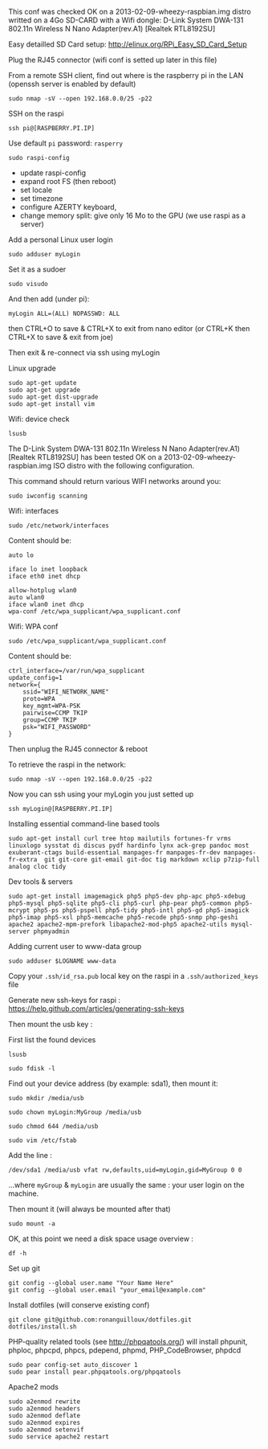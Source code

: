 This conf was checked OK on a 2013-02-09-wheezy-raspbian.img distro 
writted on a 4Go SD-CARD
with a Wifi dongle: D-Link System DWA-131 802.11n Wireless N Nano Adapter(rev.A1) [Realtek RTL8192SU]

Easy detailled SD Card setup: http://elinux.org/RPi_Easy_SD_Card_Setup 

Plug the RJ45 connector (wifi conf is setted up later in this file)

From a remote SSH client, find out where is the raspberry pi in the LAN
(openssh server is enabled by default)

    sudo nmap -sV --open 192.168.0.0/25 -p22

SSH on the raspi

    ssh pi@[RASPBERRY.PI.IP]

Use default `pi` password: `rasperry`

    sudo raspi-config

* update raspi-config
* expand root FS (then reboot)
* set locale
* set timezone
* configure AZERTY keyboard, 
* change memory split: give only 16 Mo to the GPU (we use raspi as a server)

Add a personal Linux user login

    sudo adduser myLogin

Set it as a sudoer

    sudo visudo

And then add (under pi):

    myLogin ALL=(ALL) NOPASSWD: ALL

then CTRL+O to save & CTRL+X to exit from nano editor 
(or CTRL+K then CTRL+X to save & exit from joe)

Then exit & re-connect via ssh using myLogin

Linux upgrade

    sudo apt-get update
    sudo apt-get upgrade
    sudo apt-get dist-upgrade
    sudo apt-get install vim

Wifi: device check

    lsusb

The D-Link System DWA-131 802.11n Wireless N Nano Adapter(rev.A1) [Realtek RTL8192SU]
has been tested OK on a 2013-02-09-wheezy-raspbian.img ISO distro
with the following configuration.

This command should return various WIFI networks around you:

    sudo iwconfig scanning

Wifi: interfaces

    sudo /etc/network/interfaces

Content should be: 

    auto lo

    iface lo inet loopback
    iface eth0 inet dhcp

    allow-hotplug wlan0
    auto wlan0
    iface wlan0 inet dhcp
    wpa-conf /etc/wpa_supplicant/wpa_supplicant.conf

Wifi: WPA conf

    sudo /etc/wpa_supplicant/wpa_supplicant.conf

Content should be: 

    ctrl_interface=/var/run/wpa_supplicant 
    update_config=1
    network={
        ssid="WIFI_NETWORK_NAME"
        proto=WPA
        key_mgmt=WPA-PSK
        pairwise=CCMP TKIP
        group=CCMP TKIP
        psk="WIFI_PASSWORD"
    }

Then unplug the RJ45 connector & reboot 

To retrieve the raspi in the network:

    sudo nmap -sV --open 192.168.0.0/25 -p22

Now you can ssh using your myLogin you just setted up 

    ssh myLogin@[RASPBERRY.PI.IP]

Installing essential command-line based tools

    sudo apt-get install curl tree htop mailutils fortunes-fr vrms linuxlogo sysstat di discus pydf hardinfo lynx ack-grep pandoc most exuberant-ctags build-essential manpages-fr manpages-fr-dev manpages-fr-extra  git git-core git-email git-doc tig markdown xclip p7zip-full analog cloc tidy

Dev tools & servers

    sudo apt-get install imagemagick php5 php5-dev php-apc php5-xdebug php5-mysql php5-sqlite php5-cli php5-curl php-pear php5-common php5-mcrypt php5-ps php5-pspell php5-tidy php5-intl php5-gd php5-imagick php5-imap php5-xsl php5-memcache php5-recode php5-snmp php-geshi apache2 apache2-mpm-prefork libapache2-mod-php5 apache2-utils mysql-server phpmyadmin

Adding current user to www-data group

    sudo adduser $LOGNAME www-data

Copy your `.ssh/id_rsa.pub` local key on the raspi in a `.ssh/authorized_keys` file

Generate new ssh-keys for raspi : https://help.github.com/articles/generating-ssh-keys

Then mount the usb key :

First list the found devices

    lsusb

    sudo fdisk -l

Find out your device address (by example: sda1), then mount it:

    sudo mkdir /media/usb

    sudo chown myLogin:MyGroup /media/usb

    sudo chmod 644 /media/usb

    sudo vim /etc/fstab

Add the line :

    /dev/sda1 /media/usb vfat rw,defaults,uid=myLogin,gid=MyGroup 0 0

…where `myGroup` & `myLogin` are usually the same : your user login on the machine.

Then mount it (will always be mounted after that)

    sudo mount -a

OK, at this point we need a disk space usage overview :

    df -h

Set up git

    git config --global user.name "Your Name Here"
    git config --global user.email "your_email@example.com"

Install dotfiles (will conserve existing conf)

    git clone git@github.com:ronanguilloux/dotfiles.git
    dotfiles/install.sh

PHP-quality related tools (see http://phpqatools.org/)
will install phpunit, phploc, phpcpd, phpcs, pdepend, phpmd, PHP_CodeBrowser, phpdcd

    sudo pear config-set auto_discover 1
    sudo pear install pear.phpqatools.org/phpqatools

Apache2 mods

    sudo a2enmod rewrite
    sudo a2enmod headers
    sudo a2enmod deflate
    sudo a2enmod expires
    sudo a2enmod setenvif
    sudo service apache2 restart



